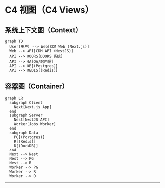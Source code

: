 # C4 视图（C4 Views）

## 系统上下文图（Context）
```mermaid
graph TD
  User(用户) --> Web[CDM Web (Next.js)]
  Web --> API[CDM API (NestJS)]
  API --> DOORS[DOORS 系统]
  API --> OA[OA/站内信]
  API --> DB[(Postgres)]
  API --> REDIS[(Redis)]
```

## 容器图（Container）
```mermaid
graph LR
  subgraph Client
    Next[Next.js App]
  end
  subgraph Server
    Nest[NestJS API]
    Worker[Jobs Worker]
  end
  subgraph Data
    PG[(Postgres)]
    R[(Redis)]
    D[(DuckDB)]
  end
  Next --> Nest
  Nest --> PG
  Nest --> R
  Worker --> PG
  Worker --> R
  Worker --> D
```

---
